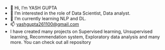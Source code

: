 - 👋 Hi, I’m YASH GUPTA
- 👀 I’m interested in the role of Data Scientist, Data analyst.
- 🌱 I’m currently learning NLP and DL.
- 📫 yashgupta261100@gmail.com
- I have created many projects on Supervised learning, Unsupervised learning, Recommendation system, Exploratory data analysis and many more. You can check out all repository 

<!---
YASHGUPTA2611/YASHGUPTA2611 is a ✨ special ✨ repository because its `README.md` (this file) appears on your GitHub profile.
You can click the Preview link to take a look at your changes.
--->
